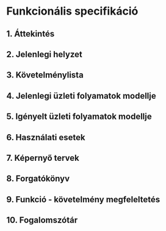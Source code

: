 # Funkcionális specifikáció

## 1. Áttekintés



## 2. Jelenlegi helyzet



## 3. Követelménylista



## 4. Jelenlegi üzleti folyamatok modellje



## 5. Igényelt üzleti folyamatok modellje



## 6. Használati esetek



## 7. Képernyő tervek



## 8. Forgatókönyv



## 9. Funkció - követelmény megfeleltetés



## 10. Fogalomszótár

